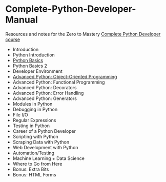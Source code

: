 # Complete-Python-Developer-Manual

Resources and notes for the Zero to Mastery [Complete Python Developer course](https://zerotomastery.io/courses/learn-python/)

- Introduction
- Python Introduction
- [Python Basics](https://github.com/zero-to-mastery/Complete-Python-Developer-Manuel/blob/main/python_basics.ipynb)
- Python Basics 2
- Developer Environment
- [Advanced Python: Object-Oriented Programming](https://github.com/zero-to-mastery/Complete-Python-Developer-Manual/blob/main/object_oriented_programming.ipynb)
- Advanced Python: Functional Programming
- Advanced Python: Decorators
- Advanced Python: Error Handling
- Advanced Python: Generators
- Modules in Python
- Debugging in Python
- File I/O
- Regular Expressions
- Testing in Python
- Career of a Python Developer
- Scripting with Python
- Scraping Data with Python
- Web Development with Python
- Automation/Testing
- Machine Learning + Data Science
- Where to Go from Here
- Bonus: Extra Bits
- Bonus: HTML Forms
